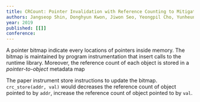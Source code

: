 ```yaml
---
title: CRCount: Pointer Invalidation with Reference Counting to Mitigate Use-after-free in Legacy C/C++
authors: Jangseop Shin, Donghyun Kwon, Jiwon Seo, Yeongpil Cho, Yunheung Paek
year: 2019
published: [[]]
conference: 
---
```

A pointer bitmap indicate every locations of pointers inside memory. The bitmap is maintained by program instrumentation that insert calls to the runtime library. Moreover, the reference count of each object is stored in a *pointer-to-object* metadata map

The paper instrument store instructions to update the bitmap. `crc_store(addr, val)`  would decreases the reference count of object pointed to by `addr`, increase the reference count of object pointed to by `val`. 

